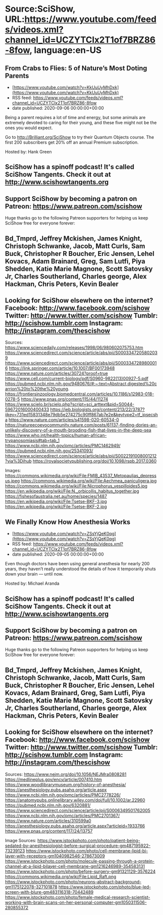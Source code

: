 # Source:SciShow, URL:https://www.youtube.com/feeds/videos.xml?channel_id=UCZYTClx2T1of7BRZ86-8fow, language:en-US

## From Crabs to Flies: 5 of Nature’s Most Doting Parents
 - [https://www.youtube.com/watch?v=KkUuUyMhDxk](https://www.youtube.com/watch?v=KkUuUyMhDxk)
 - RSS feed: https://www.youtube.com/feeds/videos.xml?channel_id=UCZYTClx2T1of7BRZ86-8fow
 - date published: 2020-09-06 00:00:00+00:00

Being a parent requires a lot of time and energy, but some animals are extremely devoted to caring for their young, and these five might not be the ones you would expect.

Go to http://Brilliant.org/SciShow to try their Quantum Objects course. The first 200 subscribers get 20% off an annual Premium subscription. 

Hosted by: Hank Green

SciShow has a spinoff podcast! It's called SciShow Tangents. Check it out at http://www.scishowtangents.org
----------
Support SciShow by becoming a patron on Patreon: https://www.patreon.com/scishow
----------
Huge thanks go to the following Patreon supporters for helping us keep SciShow free for everyone forever:

Bd_Tmprd, Jeffrey Mckishen, James Knight, Christoph Schwanke, Jacob, Matt Curls, Sam Buck, Christopher R Boucher, Eric Jensen, Lehel Kovacs, Adam Brainard, Greg, Sam Lutfi, Piya Shedden, Katie Marie Magnone, Scott Satovsky Jr, Charles Southerland, Charles george, Alex Hackman, Chris Peters, Kevin Bealer
----------
Looking for SciShow elsewhere on the internet?
Facebook: http://www.facebook.com/scishow
Twitter: http://www.twitter.com/scishow
Tumblr: http://scishow.tumblr.com
Instagram: http://instagram.com/thescishow
----------
Sources:
https://www.sciencedaily.com/releases/1998/06/980602075753.htm
https://www.sciencedirect.com/science/article/abs/pii/S0003347205802039
https://www.sciencedirect.com/science/article/abs/pii/S0003347289800016
https://link.springer.com/article/10.1007/BF00173948
https://www.nature.com/articles/30724?proof=true
https://www.cell.com/current-biology/pdf/S0960-9822(13)00927-5.pdf
https://pubmed.ncbi.nlm.nih.gov/9480676/#:~:text=Abstract,digested%20carrion%20to%20the%20young.
https://frontiersinzoology.biomedcentral.com/articles/10.1186/s12983-018-0278-5
https://www.pnas.org/content/115/44/11274
https://www.scielo.br/scielo.php?script=sci_arttext&pid=S0044-59672016000400433
https://jeb.biologists.org/content/213/22/3787?ijkey=731ed15831348e79db5e274275c90ff867ab7e2e&keytype2=tf_ipsecsha
https://www.nature.com/articles/s41598-020-60534-0
https://natureecoevocommunity.nature.com/posts/61137-finding-dories-an-unlikely-discovery-of-a-mouth-brooding-fish-that-lives-in-the-deep-sea
https://www.who.int/health-topics/human-african-trypanosomiasis#tab=tab_1
https://www.ncbi.nlm.nih.gov/pmc/articles/PMC1462949/
https://pubmed.ncbi.nlm.nih.gov/25341093/
https://www.sciencedirect.com/science/article/abs/pii/S0022191008001212?via%3Dihub
https://royalsocietypublishing.org/doi/10.1098/rspb.2017.0360

Images:
https://commons.wikimedia.org/wiki/File:FMIB_43537_Metopaulias_depressus.jpeg
https://commons.wikimedia.org/wiki/File:Aechmea_paniculigera.jpg
https://commons.wikimedia.org/wiki/File:Nicrophorus_vespilloides5.jpg
https://en.wikipedia.org/wiki/File:N._orbicollis_habitus_together.jpg
https://fishesofaustralia.net.au/home/species/1487
https://en.wikipedia.org/wiki/File:Tsetse-BKF-3.jpg
https://en.wikipedia.org/wiki/File:Tsetse-BKF-2.jpg

## We Finally Know How Anesthesia Works
 - [https://www.youtube.com/watch?v=ZSsYjQeK0qg](https://www.youtube.com/watch?v=ZSsYjQeK0qg)
 - RSS feed: https://www.youtube.com/feeds/videos.xml?channel_id=UCZYTClx2T1of7BRZ86-8fow
 - date published: 2020-09-05 00:00:00+00:00

Even though doctors have been using general anesthesia for nearly 200 years, they haven’t really understood the details of how it temporarily shuts down your brain — until now.
 
Hosted by: Michael Aranda

SciShow has a spinoff podcast! It's called SciShow Tangents. Check it out at http://www.scishowtangents.org
----------
Support SciShow by becoming a patron on Patreon: https://www.patreon.com/scishow
----------
Huge thanks go to the following Patreon supporters for helping us keep SciShow free for everyone forever:

Bd_Tmprd, Jeffrey Mckishen, James Knight, Christoph Schwanke, Jacob, Matt Curls, Sam Buck, Christopher R Boucher, Eric Jensen, Lehel Kovacs, Adam Brainard, Greg, Sam Lutfi, Piya Shedden, Katie Marie Magnone, Scott Satovsky Jr, Charles Southerland, Charles george, Alex Hackman, Chris Peters, Kevin Bealer
----------
Looking for SciShow elsewhere on the internet?
Facebook: http://www.facebook.com/scishow
Twitter: http://www.twitter.com/scishow
Tumblr: http://scishow.tumblr.com
Instagram: http://instagram.com/thescishow
----------
Sources:
https://www.nejm.org/doi/10.1056/NEJMra0808281 
https://medlineplus.gov/ency/article/007410.htm 
https://www.woodlibrarymuseum.org/history-of-anesthesia/ 
https://anesthesiology.pubs.asahq.org/article.aspx 
https://www.ncbi.nlm.nih.gov/pmc/articles/PMC2778226/ 
https://anatomypubs.onlinelibrary.wiley.com/doi/full/10.1002/ar.22960 
https://pubmed.ncbi.nlm.nih.gov/6320881/ 
https://www.sciencedirect.com/science/article/pii/S0006349501762005 
https://www.ncbi.nlm.nih.gov/pmc/articles/PMC2701367/ 
https://www.nature.com/articles/310599a0 
https://anesthesiology.pubs.asahq.org/article.aspx?articleid=1933766 
https://www.pnas.org/content/117/24/13757 

Image Sources:
https://www.istockphoto.com/photo/patient-being-sedated-by-anesthesiologist-before-surgical-procedure-gm487195922-73239123
https://www.istockphoto.com/photo/cell-membrane-lipid-bi-layer-with-receptors-gm1040982546-278673009
https://www.istockphoto.com/photo/molecule-passing-through-a-protein-channel-at-a-lipid-bilayer-cell-membrane-gm1216246989-354583131
https://www.istockphoto.com/photo/before-surgery-gm91321129-3576224
https://commons.wikimedia.org/wiki/File:Lipid_Raft.png
https://www.istockphoto.com/photo/neurons-abstract-background-gm1175122078-327101878
https://www.istockphoto.com/photo/blue-led-screen-with-blure-gm483116318-70442489
https://www.istockphoto.com/photo/female-medical-research-scientist-working-with-brain-scans-on-her-personal-computer-gm1050311506-280855372

